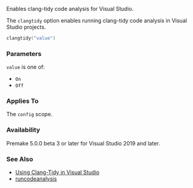 Enables clang-tidy code analysis for Visual Studio.

The `clangtidy` option enables running clang-tidy code analysis in Visual Studio projects.

```lua
clangtidy("value")
```

### Parameters ###

`value` is one of:

- `On`
- `Off`

### Applies To ###

The `config` scope.

### Availability ###

Premake 5.0.0 beta 3 or later for Visual Studio 2019 and later.

### See Also ###

* [Using Clang-Tidy in Visual Studio](https://learn.microsoft.com/en-us/cpp/code-quality/clang-tidy?view=msvc-170)
* [runcodeanalysis](runcodeanalysis.md)
